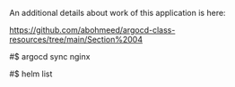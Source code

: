 An additional details about work of this application is here:

https://github.com/abohmeed/argocd-class-resources/tree/main/Section%2004

#$ argocd sync nginx

#$ helm list

